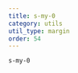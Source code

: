 ```yaml
---
title: s-my-0
category: utils
util_type: margin
order: 54
---
```

<div class="s-my-0">
  <code>s-my-0</code>
</div>